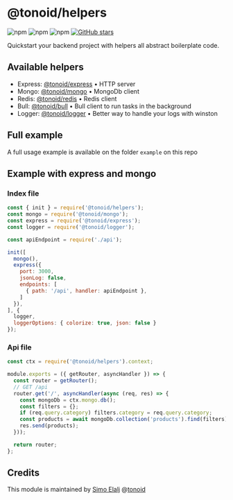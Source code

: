 # @tonoid/helpers

![npm](https://img.shields.io/npm/dt/@tonoid/helpers.svg) ![npm](https://img.shields.io/npm/v/@tonoid/helpers.svg) ![npm](https://img.shields.io/npm/l/@tonoid/helpers.svg)
[![GitHub stars](https://img.shields.io/github/stars/melalj/tonoid-helpers.svg?style=social&label=Star&maxAge=2592003)](https://github.com/melalj/tonoid-helpers)

Quickstart your backend project with helpers all abstract boilerplate code.

## Available helpers

- Express: [@tonoid/express](https://github.com/melalj/tonoid-express) • HTTP server
- Mongo: [@tonoid/mongo](https://github.com/melalj/tonoid-mongo) • MongoDb client
- Redis: [@tonoid/redis](https://github.com/melalj/tonoid-redis) • Redis client
- Bull: [@tonoid/bull](https://github.com/melalj/tonoid-bull) • Bull client to run tasks in the background
- Logger: [@tonoid/logger](https://github.com/melalj/tonoid-logger) • Better way to handle your logs with winston

## Full example

A full usage example is available on the folder `example` on this repo

## Example with express and mongo

### Index file

```js
const { init } = require('@tonoid/helpers');
const mongo = require('@tonoid/mongo');
const express = require('@tonoid/express');
const logger = require('@tonoid/logger');

const apiEndpoint = require('./api');

init([
  mongo(),
  express({
    port: 3000,
    jsonLog: false,
    endpoints: [
      { path: '/api', handler: apiEndpoint },
    ]
  }),
], {
  logger,
  loggerOptions: { colorize: true, json: false }
});

```

### Api file

```js
const ctx = require('@tonoid/helpers').context;

module.exports = ({ getRouter, asyncHandler }) => {
  const router = getRouter();
  // GET /api
  router.get('/', asyncHandler(async (req, res) => {
    const mongoDb = ctx.mongo.db();
    const filters = {};
    if (req.query.category) filters.category = req.query.category;
    const products = await mongoDb.collection('products').find(filters).toArray();
    res.send(products);
  }));

  return router;
};

```

## Credits

This module is maintained by [Simo Elalj](https://twitter.com/simoelalj) @[tonoid](https://www.tonoid.com)
